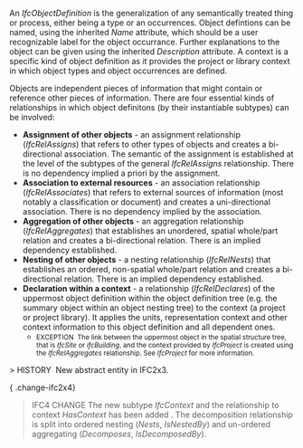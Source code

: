 ﻿An _IfcObjectDefinition_ is the generalization of any semantically treated thing or process, either being a type or an occurrences. Object defintions can be named, using the inherited _Name_ attribute, which should be a user recognizable label for the object occurrance. Further explanations to the object can be given using the inherited _Description_ attribute. A context is a specific kind of object definition as it provides the project or library context in which object types and object occurrences are defined.

Objects are independent pieces of information that might contain or reference other pieces of information. There are four essential kinds of relationships in which object definitons (by their instantiable subtypes) can be involved:

<ul>
<li><b>Assignment of other objects</b> - an assignment relationship
(<em>IfcRelAssigns</em>) that refers to other types of objects and
creates a bi-directional association. The semantic of the
assignment is established at the level of the subtypes of the
general <em>IfcRelAssigns</em> relationship. There is no dependency
implied a priori by the assignment.</li>
<li><b>Association to external resources</b> - an association
relationship (<em>IfcRelAssociates</em>) that refers to external
sources of information (most notably a classification or document)
and creates a uni-directional association. There is no dependency
implied by the association.</li>
<li><b>Aggregation of other objects</b> - an aggregation
relationship (<em>IfcRelAggregates</em>) that establishes an
unordered, spatial whole/part relation and creates a bi-directional
relation. There is an implied dependency established.</li>
<li><b>Nesting of other objects</b> - a nesting relationship
(<em>IfcRelNests</em>) that establishes an ordered, non-spatial
whole/part relation and creates a bi-directional relation. There is
an implied dependency established.</li>
<li><b>Declaration within a context</b> - a relationship
(<em>IfcRelDeclares</em>) of the uppermost object definition within
the object definition tree (e.g. the summary object within an
object nesting tree) to the context (a project or project library).
It applies the units, representation context and other context
information to this object definition and all dependent ones.
<ul>
<li style="list-type-type:none"><small>EXCEPTION&nbsp; The link
between the uppermost object in the spatial structure tree, that is
<em>IfcSite</em> or <em>ifcBuilding</em>, and the context provided
by <em>IfcProject</em> is created using the
<em>IfcRelAggregates</em> relationship. See <em>IfcProject</em> for
more information.</small></li>
</ul>
</li>
</ul>
> HISTORY&nbsp; New abstract entity in IFC2x3.

{ .change-ifc2x4}
> IFC4 CHANGE The new subtype _IfcContext_ and the relationship to context _HasContext_ has been added . The decomposition relationship is split into ordered nesting (_Nests_, _IsNestedBy_) and un-ordered aggregating (_Decomposes_, _IsDecomposedBy_).

